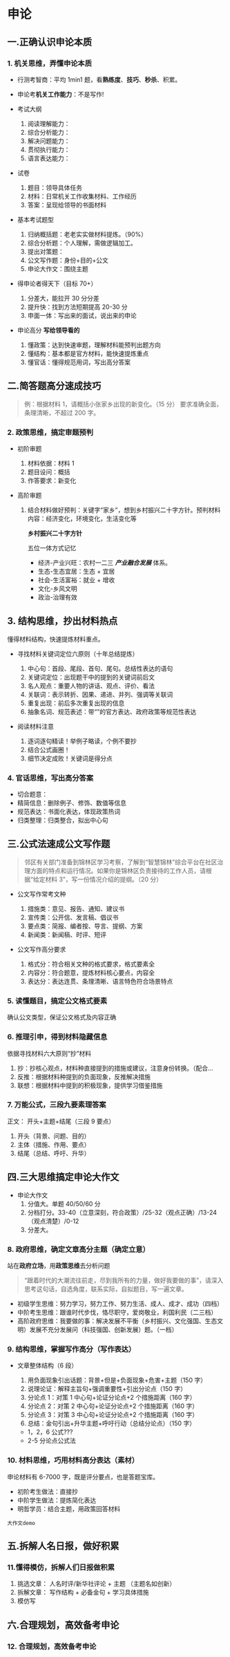 # 申论

## 一.正确认识申论本质

### 1. 机关思维，弄懂申论本质

- 行测考智商：平均 1min1 题，看**熟练度**、**技巧**、**秒杀**、积累。

- 申论考**机关工作能力**：不是写作!

- 考试大纲

  1. 阅读理解能力：
  2. 综合分析能力：
  3. 解决问题能力：
  4. 贯彻执行能力：
  5. 语言表达能力：

- 试卷

  1.  题目：领导具体任务
  2.  材料：日常机关工作收集材料、工作经历
  3.  答案：呈现给领导的书面材料

- 基本考试题型

  1. 归纳概括题：老老实实做材料提炼。（90%）
  2. 综合分析题：个人理解，需做逻辑加工。
  3. 提出对策题：
  4. 公文写作题：身份+目的+公文
  5. 申论大作文：围绕主题

- 得申论者得天下（目标 70+）

  1. 分差大，能拉开 30 分分差
  2. 提升快：找到方法短期提高 20-30 分
  3. 申面一体：写出来的面试，说出来的申论

- 申论高分
  **写给领导看的**
  1. 懂政策：达到快速审题，理解材料能预判出题方向
  2. 懂结构：基本都是官方材料，能快速提炼重点
  3. 懂官话：懂得规范用词，写出高分答案

## 二.简答题高分速成技巧

> 例：根据材料 1，请概括小张家乡出现的新变化。（15 分） 要求准确全面，条理清晰，不超过 200 字。

### 2. 政策思维，搞定审题预判

- 初阶审题

  1. 材料依据：材料 1
  2. 题目设问：概括
  3. 作答要求：新变化

- 高阶审题

  1. 结合材料做好预判：关键字“家乡”，想到乡村振兴二十字方针。预判材料内容：经济变化，环境变化，生活变化等

     **乡村振兴二十字方针**

     五位一体方式记忆

     - 经济-产业兴旺：农村一二三 **_产业融合发展_** 体系。
     - 生态-生态宜居：生态 + 宜居
     - 社会-生活富裕：就业 + 增收
     - 文化-乡风文明
     - 政治-治理有效

## 3. 结构思维，抄出材料热点

懂得材料结构，快速提炼材料重点。

- 寻找材料关键词定位六原则（十年总结提炼）

  1. 中心句：首段、尾段、首句、尾句。总结性表达的语句
  2. 关键词定位：出现题干中的提到的关键词前后文
  3. 名人观点：重要人物的讲话、观点、评价、看法
  4. 关联词：表示转折、因果、递进、并列、强调等关联词
  5. 重复出现：前后多次重复出现的信息
  6. 抽象名词、规范表述：带“”的官方表达、政府政策等规范性表达

- 阅读材料注意
  1. 逐词逐句精读！举例子略读，个例不要抄
  2. 结合公式画圈！
  3. 细节决定成败！关键词是得分点

### 4. 官话思维，写出高分答案

- 切合题意：
- 精简信息：删除例子、修饰、数值等信息
- 规范表达：书面化表达，体现政策热词
- 归类整理：归类整合，拟出中心句

## 三.公式法速成公文写作题

> 邻区有关部门准备到锦林区学习考察，了解到“智慧锦林”综合平台在社区治理方面的特点和运行情况。如果你是锦林区负责接待的工作人员，请根据“给定材料 3”，写一份情况介绍的提纲。（20 分）

- 公文写作常考文种

  1. 措施类：意见、报告、通知、建议书
  2. 宣传类：公开信、发言稿、倡议书
  3. 要点类：简报、编者按、导言、提纲、方案
  4. 新闻类：新闻稿、时评、短评

- 公文写作高分要求
  1. 格式分：符合相关文种的格式要求，格式要素全
  2. 内容分：符合题意，提炼材料核心要点，内容全
  3. 表达分：表达连贯、条理清晰、语言特色符合场景特点

### 5. 读懂题目，搞定公文格式要素

确认公文类型，保证公文格式及内容正确

### 6. 推理引申，得到材料隐藏信息

依据寻找材料六大原则“抄”材料

1. 抄：抄核心观点，材料种直接提到的措施或建议，注意身份转换。（配合...
2. 反推：根据材料种提到的负面现象，反推解决措施
3. 联想：根据材料中提到的积极现象，提供学习借鉴措施

### 7. 万能公式，三段九要素理答案

正文： 开头+主题+结尾（三段 9 要点）

1. 开头（背景、问题、目的）
2. 主体（措施、作用、要点）
3. 结尾（总结、呼吁、升华）

## 四.三大思维搞定申论大作文

- 申论大作文
  1. 分值大。单题 40/50/60 分
  2. 分档打分。33-40（立意深刻，符合政策）/25-32（观点正确）/13-24（观点清楚）/0-12
  3. 分差大。

### 8. 政府思维，确定文章高分主题（确定立意）

站在**政府立场**，用**政策思维**去分析问题

> “跟着时代的大潮流往前走，尽到我所有的力量，做好我要做的事”，请深入思考这句话，自选角度，联系实际，自拟题目，写一遍文章。

- 初级学生思维：努力学习，努力工作、努力生活、成人、成才、成功（四档）
- 中阶考生思维：跟谁时代步伐，恪尽职守，爱岗敬业，利国利民（二三档）
- 高阶政府思维：我要做的事：解决发展不平衡（乡村振兴、文化强国、生态文明）发展不充分发展问（科技强国、创新发展）题。（一档）

### 9. 结构思维，掌握写作高分（写作表达）

- 文章整体结构（6 段）

  1. 用负面现象引出话题：背景+但是+负面现象+危害+主题（150 字）
  2. 说理论证：解释主旨句+强调重要性+引出分论点（150 字）
  3. 分论点 1：对策 1 中心句+论证分论点+2 个措施距离（160 字）
  4. 分论点 2：对策 2 中心句+论证分论点+2 个措施距离（160 字）
  5. 分论点 3：对策 3 中心句+论证分论点+2 个措施距离（160 字）
  6. 总结：金句引出+升华主题+呼吁行动（总结分论点）（150 字）

  - 1，2，6 公式???
  - 2-5 分论点公式法

### 10. 材料思维，巧用材料高分表达（素材）

申论材料有 6-7000 字，既是评分要点，也是答题宝库。

- 初阶考生做法：直接抄
- 中阶学生做法：提炼简化表达
- 明哲学员：结合主题，用政策回答材料

```
大作文demo
```

## 五.拆解人名日报，做好积累

### 11.懂得模仿，拆解人们日报做积累

1. 挑选文章： 人名时评/新华社评论 + 主题 （主题名如创新）
2. 拆解文章： 写作结构 + 必备金句 + 学习具体措施
3. 模仿写

## 六.合理规划，高效备考申论

### 12. 合理规划，高效备考申论
